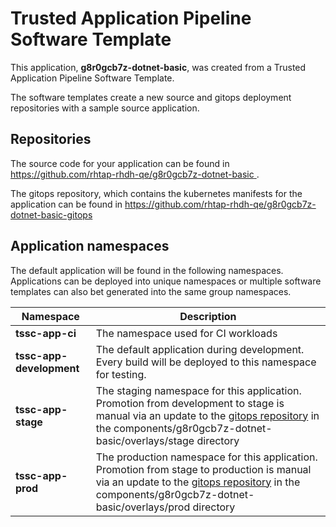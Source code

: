 # Trusted Application Pipeline Software Template

This application, **g8r0gcb7z-dotnet-basic**, was created from a Trusted Application Pipeline Software Template.

The software templates create a new source and gitops deployment repositories with a sample source application. 

## Repositories

The source code for your application can be found in [https://github.com/rhtap-rhdh-qe/g8r0gcb7z-dotnet-basic ](https://github.com/rhtap-rhdh-qe/g8r0gcb7z-dotnet-basic ).
 
The gitops repository, which contains the kubernetes manifests for the application can be found in 
[https://github.com/rhtap-rhdh-qe/g8r0gcb7z-dotnet-basic-gitops ](https://github.com/rhtap-rhdh-qe/g8r0gcb7z-dotnet-basic-gitops ) 

## Application namespaces 

The default application will be found in the following namespaces. Applications can be deployed into unique namespaces or multiple software templates can also bet generated into the same group namespaces.  

|  Namespace   |  Description   |  
| -------- | -------- |
| **tssc-app-ci** | The namespace used for CI workloads |
| **tssc-app-development** | The default application during development. Every build will be deployed to this namespace for testing. |
| **tssc-app-stage** | The staging namespace for this application. Promotion from development to stage is manual via an update to the [gitops repository](https://github.com/rhtap-rhdh-qe/g8r0gcb7z-dotnet-basic-gitops ) in the components/g8r0gcb7z-dotnet-basic/overlays/stage directory |
| **tssc-app-prod** | The production namespace for this application. Promotion from stage to production is manual via an update to the [gitops repository](https://github.com/rhtap-rhdh-qe/g8r0gcb7z-dotnet-basic-gitops ) in the components/g8r0gcb7z-dotnet-basic/overlays/prod directory |